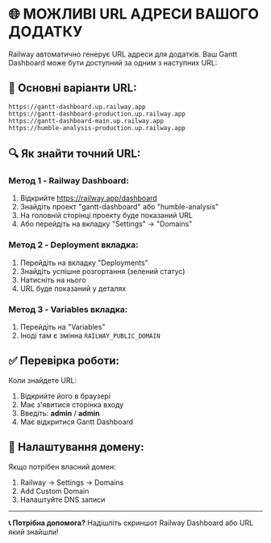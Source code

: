# 🌐 МОЖЛИВІ URL АДРЕСИ ВАШОГО ДОДАТКУ

Railway автоматично генерує URL адреси для додатків. Ваш Gantt Dashboard може бути доступний за одним з наступних URL:

## 🎯 Основні варіанти URL:

```
https://gantt-dashboard.up.railway.app
https://gantt-dashboard-production.up.railway.app
https://gantt-dashboard-main.up.railway.app
https://humble-analysis-production.up.railway.app
```

## 🔍 Як знайти точний URL:

### Метод 1 - Railway Dashboard:

1. Відкрийте https://railway.app/dashboard
2. Знайдіть проект "gantt-dashboard" або "humble-analysis"
3. На головній сторінці проекту буде показаний URL
4. Або перейдіть на вкладку "Settings" → "Domains"

### Метод 2 - Deployment вкладка:

1. Перейдіть на вкладку "Deployments"
2. Знайдіть успішне розгортання (зелений статус)
3. Натисніть на нього
4. URL буде показаний у деталях

### Метод 3 - Variables вкладка:

1. Перейдіть на "Variables"
2. Іноді там є змінна `RAILWAY_PUBLIC_DOMAIN`

## ✅ Перевірка роботи:

Коли знайдете URL:

1. Відкрийте його в браузері
2. Має з'явитися сторінка входу
3. Введіть: **admin** / **admin**
4. Має відкритися Gantt Dashboard

## 🔧 Налаштування домену:

Якщо потрібен власний домен:

1. Railway → Settings → Domains
2. Add Custom Domain
3. Налаштуйте DNS записи

---

**📞 Потрібна допомога?**
Надішліть скриншот Railway Dashboard або URL який знайшли!
